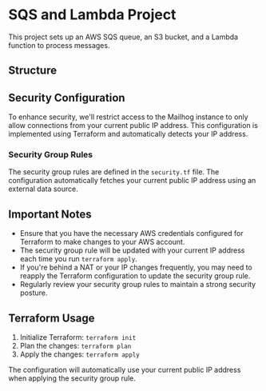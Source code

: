 # SQS and Lambda Project

This project sets up an AWS SQS queue, an S3 bucket, and a Lambda function to process messages.

## Structure

## Security Configuration

To enhance security, we'll restrict access to the Mailhog instance to only allow connections from your current public IP address. This configuration is implemented using Terraform and automatically detects your IP address.

### Security Group Rules

The security group rules are defined in the `security.tf` file. The configuration automatically fetches your current public IP address using an external data source.

## Important Notes

- Ensure that you have the necessary AWS credentials configured for Terraform to make changes to your AWS account.
- The security group rule will be updated with your current IP address each time you run `terraform apply`.
- If you're behind a NAT or your IP changes frequently, you may need to reapply the Terraform configuration to update the security group rule.
- Regularly review your security group rules to maintain a strong security posture.

## Terraform Usage

1. Initialize Terraform: `terraform init`
2. Plan the changes: `terraform plan`
3. Apply the changes: `terraform apply`

The configuration will automatically use your current public IP address when applying the security group rule.
